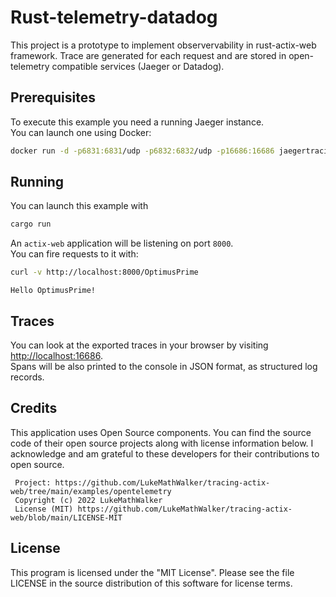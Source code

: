 # Rust-telemetry-datadog

This project is a prototype to implement observervability in rust-actix-web framework. Trace are generated for each request and are stored in open-telemetry compatible services (Jaeger or Datadog).
## Prerequisites

To execute this example you need a running Jaeger instance.  
You can launch one using Docker:

```bash
docker run -d -p6831:6831/udp -p6832:6832/udp -p16686:16686 jaegertracing/all-in-one:latest
```

## Running

You can launch this example with 

```bash
cargo run
```

An `actix-web` application will be listening on port `8000`.  
You can fire requests to it with:

```bash
curl -v http://localhost:8000/OptimusPrime
```
```text
Hello OptimusPrime!
```

## Traces

You can look at the exported traces in your browser by visiting [http://localhost:16686](http://localhost:16686).  
Spans will be also printed to the console in JSON format, as structured log records.

## Credits
This application uses Open Source components. You can find the source code of their open source projects along with license information below. I acknowledge and am grateful to these developers for their contributions to open source.

```
 Project: https://github.com/LukeMathWalker/tracing-actix-web/tree/main/examples/opentelemetry
 Copyright (c) 2022 LukeMathWalker
 License (MIT) https://github.com/LukeMathWalker/tracing-actix-web/blob/main/LICENSE-MIT
```

## License

This program is licensed under the "MIT License". Please see the file LICENSE in the source distribution of this software for license terms.